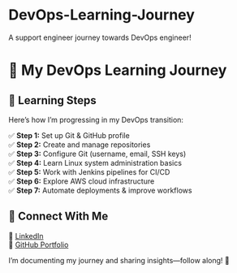 # DevOps-Learning-Journey
A support engineer journey towards DevOps engineer!

# 🚀 My DevOps Learning Journey  

## 📖 Learning Steps  
Here’s how I’m progressing in my DevOps transition:  

✅ **Step 1:** Set up Git & GitHub profile  
✅ **Step 2:** Create and manage repositories  
✅ **Step 3:** Configure Git (username, email, SSH keys)  
✅ **Step 4:** Learn Linux system administration basics  
✅ **Step 5:** Work with Jenkins pipelines for CI/CD  
✅ **Step 6:** Explore AWS cloud infrastructure  
✅ **Step 7:** Automate deployments & improve workflows  

## 🔗 Connect With Me  
📌 [LinkedIn](www.linkedin.com/in/rakshith-raj-urs)  
📌 [GitHub Portfolio](https://www.github.com/Tessolony/DevOps-Learning-Journey.git)  

I’m documenting my journey and sharing insights—follow along! 🚀  
